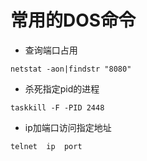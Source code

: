 # 常用的DOS命令

* 查询端口占用

```
netstat -aon|findstr "8080"
```

* 杀死指定pid的进程

```
taskkill -F -PID 2448
```

* ip加端口访问指定地址

```
telnet  ip  port
```



